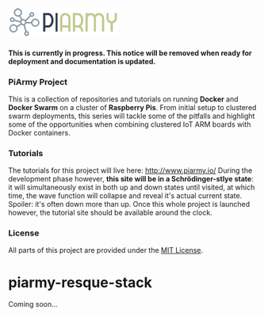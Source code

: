 ![alt text](https://raw.githubusercontent.com/piarmy/piarmy.github.io/master/img/PiArmyLogo.png "PiArmy")

#### This is currently in progress. This notice will be removed when ready for deployment and documentation is updated.

### PiArmy Project

This is a collection of repositories and tutorials on running **Docker** and **Docker Swarm** on a cluster of **Raspberry Pis**. From initial setup to clustered swarm deployments, this series will tackle some of the pitfalls and highlight some of the opportunities when combining clustered IoT ARM boards with Docker containers.

### Tutorials

The tutorials for this project will live here: http://www.piarmy.io/ During the development phase however, **this site will be in a Schrödinger-stlye state**: it will simultaneously exist in both up and down states until visited, at which time, the wave function will collapse and reveal it's actual current state. Spoiler: it's often down more than up. Once this whole project is launched however, the tutorial site should be available around the clock.

### License

All parts of this project are provided under the [MIT License](../master/LICENSE.md).


# piarmy-resque-stack

Coming soon...